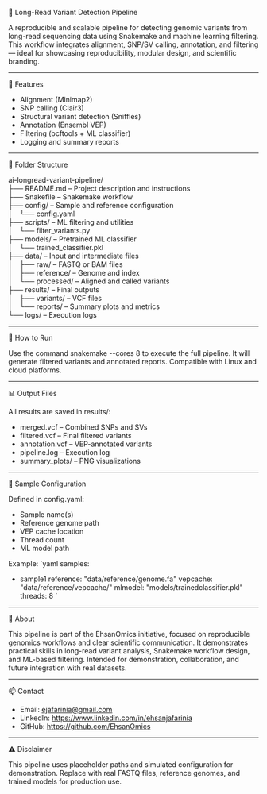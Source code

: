 🧬 Long-Read Variant Detection Pipeline

A reproducible and scalable pipeline for detecting genomic variants from long-read sequencing data using Snakemake and machine learning filtering. This workflow integrates alignment, SNP/SV calling, annotation, and filtering — ideal for showcasing reproducibility, modular design, and scientific branding.

---

🚀 Features

- Alignment (Minimap2)  
- SNP calling (Clair3)  
- Structural variant detection (Sniffles)  
- Annotation (Ensembl VEP)  
- Filtering (bcftools + ML classifier)  
- Logging and summary reports

---

📁 Folder Structure

ai-longread-variant-pipeline/  
├── README.md – Project description and instructions  
├── Snakefile – Snakemake workflow  
├── config/ – Sample and reference configuration  
│ └── config.yaml  
├── scripts/ – ML filtering and utilities  
│ └── filter_variants.py  
├── models/ – Pretrained ML classifier  
│ └── trained_classifier.pkl  
├── data/ – Input and intermediate files  
│ ├── raw/ – FASTQ or BAM files  
│ ├── reference/ – Genome and index  
│ └── processed/ – Aligned and called variants  
├── results/ – Final outputs  
│ ├── variants/ – VCF files  
│ └── reports/ – Summary plots and metrics  
└── logs/ – Execution logs

---

🧪 How to Run

Use the command snakemake --cores 8 to execute the full pipeline. It will generate filtered variants and annotated reports. Compatible with Linux and cloud platforms.

---

📊 Output Files

All results are saved in results/:  
- merged.vcf – Combined SNPs and SVs  
- filtered.vcf – Final filtered variants  
- annotation.vcf – VEP-annotated variants  
- pipeline.log – Execution log  
- summary_plots/ – PNG visualizations

---

📌 Sample Configuration

Defined in config.yaml:  
- Sample name(s)  
- Reference genome path  
- VEP cache location  
- Thread count  
- ML model path

Example:
`yaml
samples:
  - sample1
reference: "data/reference/genome.fa"
vepcache: "data/reference/vepcache/"
mlmodel: "models/trainedclassifier.pkl"
threads: 8
`

---

🧠 About

This pipeline is part of the EhsanOmics initiative, focused on reproducible genomics workflows and clear scientific communication. It demonstrates practical skills in long-read variant analysis, Snakemake workflow design, and ML-based filtering. Intended for demonstration, collaboration, and future integration with real datasets.

---

📫 Contact

- Email: ejafarinia@gmail.com  
- LinkedIn: https://www.linkedin.com/in/ehsanjafarinia
- GitHub: https://github.com/EhsanOmics

---

⚠️ Disclaimer

This pipeline uses placeholder paths and simulated configuration for demonstration. Replace with real FASTQ files, reference genomes, and trained models for production use.
